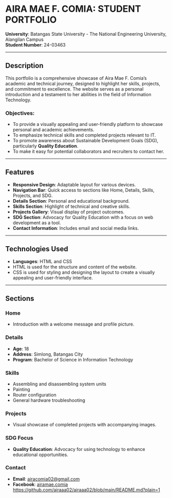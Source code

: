 # AIRA MAE F. COMIA: STUDENT PORTFOLIO

**University**: Batangas State University - The National Engineering University, Alangilan Campus  
**Student Number**: 24-03463  

---

## Description
This portfolio is a comprehensive showcase of Aira Mae F. Comia’s academic and technical journey, designed to highlight her skills, projects, and commitment to excellence. The website serves as a personal introduction and a testament to her abilities in the field of Information Technology.

### Objectives:
- To provide a visually appealing and user-friendly platform to showcase personal and academic achievements.
- To emphasize technical skills and completed projects relevant to IT.
- To promote awareness about Sustainable Development Goals (SDG), particularly **Quality Education**.
- To make it easy for potential collaborators and recruiters to contact her.

---

## Features
- **Responsive Design**: Adaptable layout for various devices.
- **Navigation Bar**: Quick access to sections like Home, Details, Skills, Projects, and SDG.
- **Details Section**: Personal and educational background.
- **Skills Section**: Highlight of technical and creative skills.
- **Projects Gallery**: Visual display of project outcomes.
- **SDG Section**: Advocacy for Quality Education with a focus on web development as a tool.
- **Contact Information**: Includes email and social media links.

---

## Technologies Used
- **Languages**: HTML and CSS  
- HTML is used for the structure and content of the website.  
- CSS is used for styling and designing the layout to create a visually appealing and user-friendly interface.

---

## Sections
### Home
- Introduction with a welcome message and profile picture.

### Details
- **Age**: 18  
- **Address**: Simlong, Batangas City  
- **Program**: Bachelor of Science in Information Technology  

### Skills
- Assembling and disassembling system units
- Painting
- Router configuration
- General hardware troubleshooting

### Projects
- Visual showcase of completed projects with accompanying images.

### SDG Focus
- **Quality Education**: Advocacy for using technology to enhance educational opportunities.

### Contact
- **Email**: [airacomia02@gmail.com](mailto:airacomia02@gmail.com)  
- **Facebook**: [airamae.comia](https://www.facebook.com/airamae.comia)
https://github.com/airaaa02/airaaa02/blob/main/README.md?plain=1


